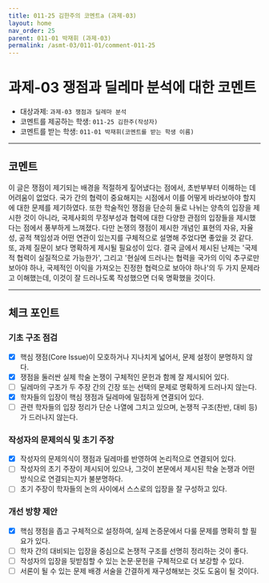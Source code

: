 ```yaml
---
title: 011-25 김한주의 코멘트a (과제-03) 
layout: home
nav_order: 25
parent: 011-01 박재휘 (과제-03)
permalink: /asmt-03/011-01/comment-011-25
---
```


# 과제-03 쟁점과 딜레마 분석에 대한 코멘트

- 대상과제: `과제-03 쟁점과 딜레마 분석`
- 코멘트를 제공하는 학생: `011-25 김한주(작성자)` 
- 코멘트를 받는 학생: `011-01 박재휘(코멘트를 받는 학생 이름)` 

---

## 코멘트

이 글은 쟁점이 제기되는 배경을 적절하게 짚어냈다는 점에서, 초반부부터 이해하는 데 어려움이 없었다. 국가 간의 협력이 중요해지는 시점에서 이를 어떻게 바라보아야 할지에 대한 문제를 제기하였다. 또한 학술적인 쟁점을 단순히 둘로 나뉘는 양측의 입장을 제시한 것이 아니라, 국제사회의 무정부성과 협력에 대한 다양한 관점의 입장들을 제시했다는 점에서 풍부하게 느껴졌다. 다만 논쟁의 쟁점이 제시한 개념인 표현의 자유, 자율성, 공적 책임성과 어떤 연관이 있는지를 구체적으로 설명해 주었다면 좋았을 것 같다. 또, 과제 질문이 보다 명확하게 제시될 필요성이 있다. 결국 글에서 제시된 난제는 '국제적 협력이 실질적으로 가능한가', 그리고 '현실에 드러나는 협력을 국가의 이익 추구로만 보아야 하나, 국제적인 이익을 가져오는 진정한 협력으로 보아야 하나'의 두 가지 문제라고 이해했는데, 이것이 잘 드러나도록 작성했으면 더욱 명확했을 것이다.

---

## 체크 포인트

### **기초 구조 점검**
- [x] 핵심 쟁점(Core Issue)이 모호하거나 지나치게 넓어서, 문제 설정이 분명하지 않다.
- [x] 쟁점을 둘러싼 실제 학술 논쟁이 구체적인 문헌과 함께 잘 제시되어 있다.
- [ ] 딜레마의 구조가 두 주장 간의 긴장 또는 선택의 문제로 명확하게 드러나지 않는다.
- [x] 학자들의 입장이 핵심 쟁점과 딜레마에 밀접하게 연결되어 있다.
- [ ] 관련 학자들의 입장 정리가 단순 나열에 그치고 있으며, 논쟁적 구조(찬반, 대비 등)가 드러나지 않는다.

### **작성자의 문제의식 및 초기 주장**
- [x] 작성자의 문제의식이 쟁점과 딜레마를 반영하여 논리적으로 연결되어 있다.
- [ ] 작성자의 초기 주장이 제시되어 있으나, 그것이 본문에서 제시된 학술 논쟁과 어떤 방식으로 연결되는지가 불분명하다.
- [ ] 초기 주장이 학자들의 논의 사이에서 스스로의 입장을 잘 구성하고 있다.

### **개선 방향 제안**
- [x] 핵심 쟁점을 좁고 구체적으로 설정하여, 실제 논증문에서 다룰 문제를 명확히 할 필요가 있다.
- [ ] 학자 간의 대비되는 입장을 중심으로 논쟁적 구조를 선명히 정리하는 것이 좋다.
- [ ] 작성자의 입장을 뒷받침할 수 있는 논문·문헌을 구체적으로 더 보강할 수 있다.
- [ ] 서론이 될 수 있는 문제 배경 서술을 간결하게 재구성해보는 것도 도움이 될 것이다.
